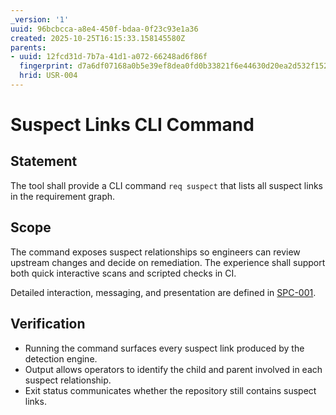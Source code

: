 ```yaml
---
_version: '1'
uuid: 96bcbcca-a8e4-450f-bdaa-0f23c93e1a36
created: 2025-10-25T16:15:33.158145580Z
parents:
- uuid: 12fcd31d-7b7a-41d1-a072-66248ad6f86f
  fingerprint: d7a6df07168a0b5e39ef8dea0fd0b33821f6e44630d20ea2d532f1520175baee
  hrid: USR-004
---
```

# Suspect Links CLI Command

## Statement

The tool shall provide a CLI command `req suspect` that lists all suspect links in the requirement graph.

## Scope

The command exposes suspect relationships so engineers can review upstream changes and decide on remediation. The experience shall support both quick interactive scans and scripted checks in CI.

Detailed interaction, messaging, and presentation are defined in [SPC-001](./SPC-001.md).

## Verification

- Running the command surfaces every suspect link produced by the detection engine.
- Output allows operators to identify the child and parent involved in each suspect relationship.
- Exit status communicates whether the repository still contains suspect links. 
